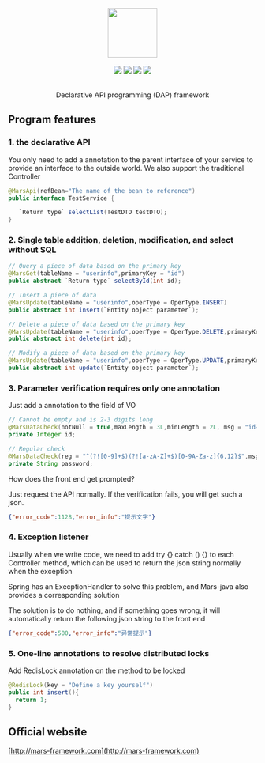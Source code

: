 <div align=center>
<img width="100px;" src="http://www.mars-framework.com/img/logo.png"/>
</div>

<br/>

<div align=center>

<img src="https://img.shields.io/badge/licenes-MIT-brightgreen.svg"/>
<img src="https://img.shields.io/badge/jdk-1.8+-brightgreen.svg"/>
<img src="https://img.shields.io/badge/maven-3.5.4+-brightgreen.svg"/>
<img src="https://img.shields.io/badge/release-master-brightgreen.svg"/>

</div>

<br/>

<div align=center>

Declarative API programming (DAP) framework

</div>

## Program features
### 1. the declarative API
You only need to add a annotation to the parent interface of your service to provide an interface to the outside world. We also support the traditional Controller
```java
@MarsApi(refBean="The name of the bean to reference")
public interface TestService {

   `Return type` selectList(TestDTO testDTO);
}
```
### 2. Single table addition, deletion, modification, and select without SQL
```java
// Query a piece of data based on the primary key
@MarsGet(tableName = "userinfo",primaryKey = "id")
public abstract `Return type` selectById(int id);

// Insert a piece of data
@MarsUpdate(tableName = "userinfo",operType = OperType.INSERT)
public abstract int insert(`Entity object parameter`);

// Delete a piece of data based on the primary key
@MarsUpdate(tableName = "userinfo",operType = OperType.DELETE,primaryKey = "id")
public abstract int delete(int id);

// Modify a piece of data based on the primary key
@MarsUpdate(tableName = "userinfo",operType = OperType.UPDATE,primaryKey = "id")
public abstract int update(`Entity object parameter`);
```

### 3. Parameter verification requires only one annotation
Just add a annotation to the field of VO
```java
// Cannot be empty and is 2-3 digits long
@MarsDataCheck(notNull = true,maxLength = 3L,minLength = 2L, msg = "id不可为空且长度必须在2-3位之间")
private Integer id;

// Regular check
@MarsDataCheck(reg = "^(?![0-9]+$)(?![a-zA-Z]+$)[0-9A-Za-z]{6,12}$",msg = "密码不可以为空且必须是6-12位数字字母组合")
private String password;
```

How does the front end get prompted?

Just request the API normally. If the verification fails, you will get such a json.
```json
{"error_code":1128,"error_info":"提示文字"}
```

### 4. Exception listener
Usually when we write code, we need to add try {} catch () {} to each Controller method, which can be used to return the json string normally when the exception

Spring has an ExecptionHandler to solve this problem, and Mars-java also provides a corresponding solution

The solution is to do nothing, and if something goes wrong, it will automatically return the following json string to the front end
```json
{"error_code":500,"error_info":"异常提示"}
```

### 5. One-line annotations to resolve distributed locks
Add RedisLock annotation on the method to be locked
```java
@RedisLock(key = "Define a key yourself")
public int insert(){
  return 1;
}
```
## Official website

[http://mars-framework.com](http://mars-framework.com)